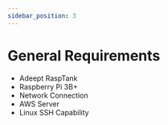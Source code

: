 ```yaml
---
sidebar_position: 3
---
```


# General Requirements
- Adeept RaspTank
- Raspberry Pi 3B+
- Network Connection
- AWS Server
- Linux SSH Capability
